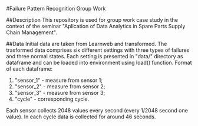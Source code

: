 #Failure Pattern Recognition Group Work

##Description
This repository is used for group work case study in the context of the seminar "Aplication of Data Analytics in Spare Parts Supply Chain Management".

##Data
Initial data are taken from Learnweb and transformed. The trasformed data comprises six different settings with three types of failures and three normal states. Each setting is presented in "data/" directory as dataframe and can be loaded into environment using load() function. Format of each dataframe:

1. "sensor_1" - measure from sensor 1;
2. "sensor_2" - measure from sensor 2;
3. "sensor_3" - measure from sensor 3; 
4. "cycle" - corresponding cycle.

Each sensor collects 2048 values every second (every 1/2048 second one value). In each cycle data is collected for around 46 seconds.